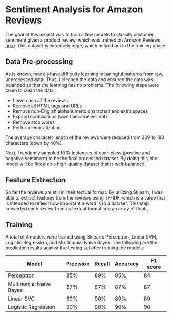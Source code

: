 # Sentiment Analysis for Amazon Reviews
The goal of this project was to train a few models to classify customer sentiment given a product review, which was trained on Amazon Reviews [here](https://s3.amazonaws.com/amazon-reviews-pds/tsv/amazon_reviews_us_Kitchen_v1_00.tsv.gz). This dataset is extremely huge, which helped out in the training phase.

## Data Pre-processing
As is known, models have difficulty learning meaningful patterns from raw, unprocessed data. Thus, I cleaned the data and ensured the data was balanced so that the learning has no problems. The following steps were taken to clean the data:
<ul>
  <li>Lowercase all the reviews</li>
  <li>Remove all HTML tags and URLs</li>
  <li>Remove non-English alphanumeric characters and extra spaces</li>
  <li>Expand contractions (won't became will not)</li>
  <li>Remove stop words</li>
  <li>Perform lemmatization</li>
</ul>

The average character length of the reviews were reduced from 309 to 183 characters (down by 40%).

Next, I randomly sampled 100k instances of each class (positive and negative sentiment) to be the final processed dataset. By doing this, the model will be fitted on a high-quality dataset that is well-balanced.

## Feature Extraction
So far the reviews are still in their textual format. By utilizing Sklearn, I was able to extract features from the reviews using TF-IDF, which is a value that is intended to reflect how important a word is to a dataset. This step converted each review from its textual format into an array of floats.

## Training
A total of 4 models were trained using Sklearn: Perceptron, Linear SVM, Logistic Regression, and Multinomial Naive Bayes. The following are the prediction results against the testing set after training the models:

| Model | Precision | Recall | Accuracy | F1 score |
| ----- | -------- | --------- | ------ | -------- |
| Perceptron | 85% | 89% | 85% | 84 |
| Multinomial Naive Bayes | 87% | 87% | 87% | 87 |
| Linear SVC | 89% | 90% | 89% | 89 |
| Logistic Regression | 90% | 90% | 90% |  90 |
